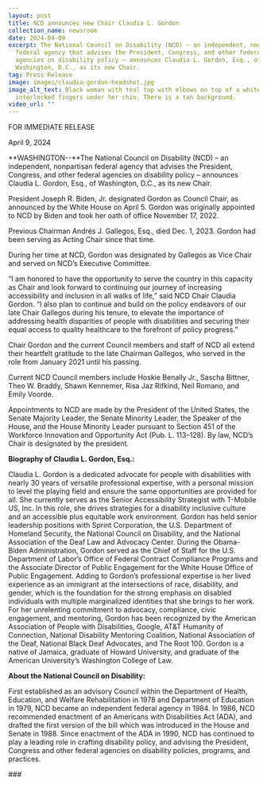 ```yaml
---
layout: post
title: NCD announces new Chair Claudia L. Gordon
collection_name: newsroom
date: 2024-04-09
excerpt: The National Council on Disability (NCD) – an independent, nonpartisan
  federal agency that advises the President, Congress, and other federal
  agencies on disability policy – announces Claudia L. Gordon, Esq., of
  Washington, D.C., as its new Chair.
tag: Press Release
image: images/claudia-gordon-headshot.jpg
image_alt_text: Black woman with teal top with elbows on top of a white box and
  interlocked fingers under her chin. There is a tan background.
video_url: ""
---
```

FOR IMMEDIATE RELEASE                                     

April 9, 2024

**WASHINGTON--**The National Council on Disability (NCD) – an independent, nonpartisan federal agency that advises the President, Congress, and other federal agencies on disability policy – announces Claudia L. Gordon, Esq., of Washington, D.C., as its new Chair.

President Joseph R. Biden, Jr. designated Gordon as Council Chair, as announced by the White House on April 5. Gordon was originally appointed to NCD by Biden and took her oath of office November 17, 2022.

Previous Chairman Andrés J. Gallegos, Esq., died Dec. 1, 2023. Gordon had been serving as Acting Chair since that time.

During her time at NCD, Gordon was designated by Gallegos as Vice Chair and served on NCD’s Executive Committee.

“I am honored to have the opportunity to serve the country in this capacity as Chair and look forward to continuing our journey of increasing accessibility and inclusion in all walks of life,” said NCD Chair Claudia Gordon. “I also plan to continue and build on the policy endeavors of our late Chair Gallegos during his tenure, to elevate the importance of addressing health disparities of people with disabilities and securing their equal access to quality healthcare to the forefront of policy progress.”

Chair Gordon and the current Council members and staff of NCD all extend their heartfelt gratitude to the late Chairman Gallegos, who served in the role from January 2021 until his passing.

Current NCD Council members include Hoskie Benally Jr., Sascha Bittner, Theo W. Braddy, Shawn Kennemer, Risa Jaz Rifkind, Neil Romano, and Emily Voorde.

Appointments to NCD are made by the President of the United States, the Senate Majority Leader, the Senate Minority Leader, the Speaker of the House, and the House Minority Leader pursuant to Section 451 of the Workforce Innovation and Opportunity Act (Pub. L. 113–128). By law, NCD’s Chair is designated by the president.

**Biography of Claudia L. Gordon, Esq.:**

Claudia L. Gordon is a dedicated advocate for people with disabilities with nearly 30 years of versatile professional expertise, with a personal mission to level the playing field and ensure the same opportunities are provided for all. She currently serves as the Senior Accessibility Strategist with T-Mobile US, Inc. In this role, she drives strategies for a disability inclusive culture and an accessible plus equitable work environment. Gordon has held senior leadership positions with Sprint Corporation, the U.S. Department of Homeland Security, the National Council on Disability, and the National Association of the Deaf Law and Advocacy Center. During the Obama-Biden Administration, Gordon served as the Chief of Staff for the U.S. Department of Labor’s Office of Federal Contract Compliance Programs and the Associate Director of Public Engagement for the White House Office of Public Engagement. Adding to Gordon’s professional expertise is her lived experience as an immigrant at the intersections of race, disability, and gender, which is the foundation for the strong emphasis on disabled individuals with multiple marginalized identities that she brings to her work. For her unrelenting commitment to advocacy, compliance, civic engagement, and mentoring, Gordon has been recognized by the American Association of People with Disabilities, Google, AT&T Humanity of Connection, National Disability Mentoring Coalition, National Association of the Deaf, National Black Deaf Advocates, and The Root 100. Gordon is a native of Jamaica, graduate of Howard University, and graduate of the American University’s Washington College of Law.

**About the National Council on Disability:**

First established as an advisory Council within the Department of Health, Education, and Welfare Rehabilitation in 1978 and Department of Education in 1979, NCD became an independent federal agency in 1984. In 1986, NCD recommended enactment of an Americans with Disabilities Act (ADA), and drafted the first version of the bill which was introduced in the House and Senate in 1988. Since enactment of the ADA in 1990, NCD has continued to play a leading role in crafting disability policy, and advising the President, Congress and other federal agencies on disability policies, programs, and practices.

\###